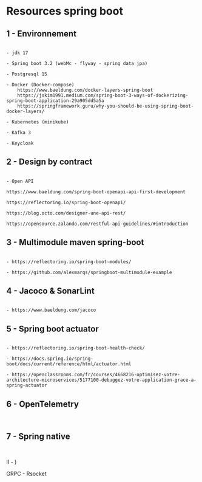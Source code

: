
# Resources spring boot



## 1 - Environnement

```

- jdk 17

- Spring boot 3.2 (webMc - flyway - spring data jpa)

- Postgresql 15

- Docker (Docker-compose)
    https://www.baeldung.com/docker-layers-spring-boot
    https://jskim1991.medium.com/spring-boot-3-ways-of-dockerizing-spring-boot-application-29a905dd5a5a
    https://springframework.guru/why-you-should-be-using-spring-boot-docker-layers/

- Kubernetes (minikube)

- Kafka 3

- Keycloak 

```


## 2 - Design by contract

```

- Open API

https://www.baeldung.com/spring-boot-openapi-api-first-development

https://reflectoring.io/spring-boot-openapi/

https://blog.octo.com/designer-une-api-rest/

https://opensource.zalando.com/restful-api-guidelines/#introduction
```


## 3 - Multimodule maven spring-boot


```

- https://reflectoring.io/spring-boot-modules/

- https://github.com/alexmarqs/springboot-multimodule-example

```


## 4 - Jacoco & SonarLint

```

- https://www.baeldung.com/jacoco

```




## 5 - Spring boot actuator

```

- https://reflectoring.io/spring-boot-health-check/

- https://docs.spring.io/spring-boot/docs/current/reference/html/actuator.html

- https://openclassrooms.com/fr/courses/4668216-optimisez-votre-architecture-microservices/5177100-debuggez-votre-application-grace-a-spring-actuator

```


## 6 - OpenTelemetry

```


```




## 7 - Spring native

```


```




II - )




GRPC - Rsocket